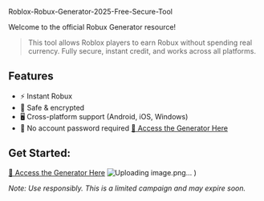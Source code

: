 Roblox-Robux-Generator-2025-Free-Secure-Tool

Welcome to the official Robux Generator resource!

> This tool allows Roblox players to earn Robux without spending real currency. Fully secure, instant credit, and works across all platforms.

## Features
- ⚡ Instant Robux
- 🔐 Safe & encrypted
- 🖥️ Cross-platform support (Android, iOS, Windows)
- 👤 No account password required
[🔗 Access the Generator Here](cardvaultusa.xyz/roblox-generator)
## Get Started:
[🔗 Access the Generator Here](cardvaultusa.xyz/roblox-generator)
![Uploading image.png…]()
)

*Note: Use responsibly. This is a limited campaign and may expire soon.*
